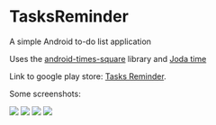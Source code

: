 TasksReminder
=============

A simple Android to-do list application

Uses the [android-times-square](https://github.com/square/android-times-square) library and [Joda time](http://www.joda.org/joda-time/)


Link to google play store: [Tasks Reminder](https://play.google.com/store/apps/details?id=com.sampa.tasksreminder).


Some screenshots:

![](http://i.imgur.com/Q7lvl31l.png)
![](http://i.imgur.com/OMUlvsGl.png)
![](http://i.imgur.com/mus0PLcl.png)
![](http://i.imgur.com/ncrUDA5l.png)

